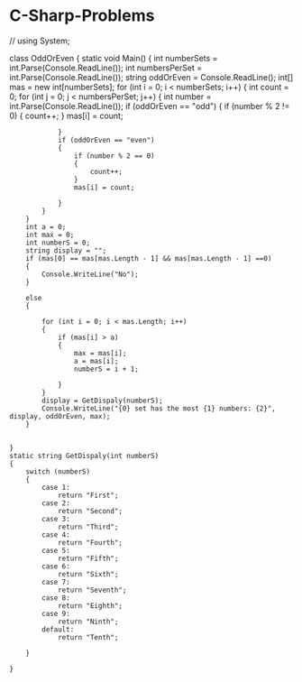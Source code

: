 # C-Sharp-Problems
//
using System;

class OddOrEven
{
    static void Main()
    {
        int numberSets = int.Parse(Console.ReadLine());
        int numbersPerSet = int.Parse(Console.ReadLine());
        string oddOrEven = Console.ReadLine();
        int[] mas = new int[numberSets];
        for (int i = 0; i < numberSets; i++)
        {
            int count = 0;
            for (int j = 0; j < numbersPerSet; j++)
            {
                int number = int.Parse(Console.ReadLine());
                if (oddOrEven == "odd")
                {
                    if (number % 2 != 0)
                    {
                        count++;
                    }
                    mas[i] = count;

                }
                if (oddOrEven == "even")
                {
                    if (number % 2 == 0)
                    {
                        count++;
                    }
                    mas[i] = count;

                }
            }
        }
        int a = 0;
        int max = 0;
        int numberS = 0;
        string display = "";
        if (mas[0] == mas[mas.Length - 1] && mas[mas.Length - 1] ==0)
        {
            Console.WriteLine("No");
        }

        else
        {

            for (int i = 0; i < mas.Length; i++)
            {
                if (mas[i] > a)
                {
                    max = mas[i];
                    a = mas[i];
                    numberS = i + 1;
                    
                }
            }
            display = GetDispaly(numberS);
            Console.WriteLine("{0} set has the most {1} numbers: {2}", display, oddOrEven, max);
        }


    }
    static string GetDispaly(int numberS)
    {
        switch (numberS)
        {
            case 1:
                return "First";
            case 2:
                return "Second";
            case 3:
                return "Third";
            case 4:
                return "Fourth";
            case 5:
                return "Fifth";
            case 6:
                return "Sixth";
            case 7:
                return "Seventh";
            case 8:
                return "Eighth";
            case 9:
                return "Ninth";
            default:
                return "Tenth";

        }

    }
